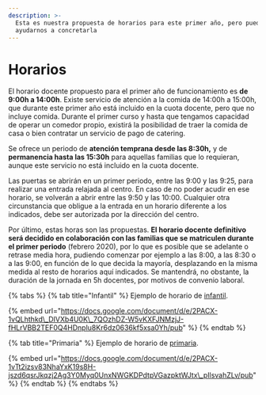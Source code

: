 ```yaml
---
description: >-
  Esta es nuestra propuesta de horarios para este primer año, pero puedes
  ayudarnos a concretarla
---
```


# Horarios

El horario docente propuesto para el primer año de funcionamiento es **de 9:00h a 14:00h**. Existe servicio de atención a la comida de 14:00h a 15:00h, que durante este primer año está incluido en la cuota docente, pero que no incluye comida. Durante el primer curso y hasta que tengamos capacidad de operar un comedor propio, existirá la posibilidad de traer la comida de casa o bien contratar un servicio de pago de catering.

Se ofrece un periodo de **atención temprana desde las 8:30h,** y de **permanencia hasta las 15:30h** para aquellas familias que lo requieran, aunque este servicio no está incluido en la cuota docente.

Las puertas se abrirán en un primer periodo, entre las 9:00 y las 9:25, para realizar una entrada relajada al centro. En caso de no poder acudir en ese horario, se volverán a abrir entre las 9:50 y las 10:00. Cualquier otra circunstancia que obligue a la entrada en un horario diferente a los indicados, debe ser autorizada por la dirección del centro.

Por último, estas horas son las propuestas. **El horario docente definitivo será decidido en colaboración con las familias que se matriculen durante el primer periodo** \(febrero 2020\), por lo que es posible que se adelante o retrase media hora, pudiendo comenzar por ejemplo a las 8:00, a las 8:30 o a las 9:00, en función de lo que decida la mayoría, desplazando en la misma medida al resto de horarios aquí indicados. Se mantendrá, no obstante, la duración de la jornada en 5h docentes, por motivos de convenio laboral.



{% tabs %}
{% tab title="Infantil" %}
Ejemplo de horario de [infantil](https://docs.google.com/document/d/e/2PACX-1vQLhthkd_DIVXb4U0K_7QOzhDZ-W5vKXFJNMzjJ-fHLrVBB2TEF0Q4HDnplu8Kr6dz0636kf5xsa0Yh/pub).

{% embed url="https://docs.google.com/document/d/e/2PACX-1vQLhthkd\_DIVXb4U0K\_7QOzhDZ-W5vKXFJNMzjJ-fHLrVBB2TEF0Q4HDnplu8Kr6dz0636kf5xsa0Yh/pub" %}
{% endtab %}

{% tab title="Primaria" %}
Ejemplo de horario de [primaria](https://docs.google.com/document/d/e/2PACX-1vTt2izsv83NhaYxK19s8H-jszd6qsrJkqzj2Ag3Y0Myq0UnxNWGKDPdtpVGazpktWJtx_pIlsvahZLv/pub).

{% embed url="https://docs.google.com/document/d/e/2PACX-1vTt2izsv83NhaYxK19s8H-jszd6qsrJkqzj2Ag3Y0Myq0UnxNWGKDPdtpVGazpktWJtx\_pIlsvahZLv/pub" %}
{% endtab %}
{% endtabs %}

